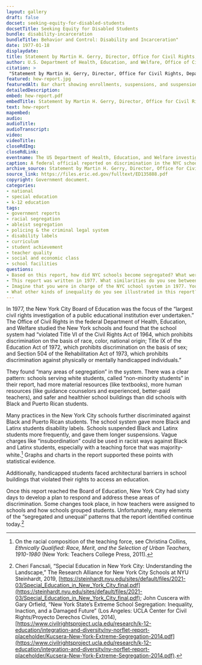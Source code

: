 ```yaml
--- 
layout: gallery
draft: false
docset: seeking-equity-for-disabled-students
docsetTitle: Seeking Equity for Disabled Students
bundle: disability-incarceration
bundleTitle: Behavior and Control: Disability and Incarceration"
date: 1977-01-18
displaydate: 
title: Statement by Martin H. Gerry, Director, Office for Civil Rights, Department of Health, Education, and Welfare, excerpts
author: U.S. Department of Health, Education, and Welfare, Office of Civil Rights
citation: >
 "Statement by Martin H. Gerry, Director, Office for Civil Rights, Department of Health, Education, and Welfare, excerpts," US Department of Health, Education, and Welfare, Office of Civil Rights, in New York City Civil Rights History Project, Accessed: [Month Day, Year], https://nyccivilrightshistory.org/gallery/hew-report.
featured: hew-report.jpg
featuredAlt: Bar chart showing enrollments, suspensions, and suspension days by race
detailedDescription: 
embed: hew-report.pdf
embedTitle: Statement by Martin H. Gerry, Director, Office for Civil Rights, Department of Health, Education, and Welfare, excerpts
text: hew-report
mapembed: 
audio: 
audioTitle: 
audioTranscript: 
video: 
videoTitle: 
closeRdImg: 
closeRdLink: 
eventname: The US Department of Health, Education, and Welfare investigates discrimination in NYC schools.
caption: A federal official reported on discrimination in the NYC school system, including by race, language, sex, and disability.
archive_source: Statement by Martin H. Gerry, Director, Office for Civil Rights, Department of Health, Education, and Welfare
source_link: https://files.eric.ed.gov/fulltext/ED135888.pdf
copyright: Government document.
categories: 
- national
- special education
- k-12 education
tags: 
- government reports
- racial segregation
- ableist segregation
- policing & the criminal legal system
- disability labels
- curriculum
- student achievement
- teacher quality
- social and economic class
- school facilities
questions: 
- Based on this report, how did NYC schools become segregated? What were the impacts of this segregation?
- This report was written in 1977. What similarities do you see between then and now? What differences? How does it feel, as a current student today, to notice these differences and similarities?
- Imagine that you were in charge of the NYC school system in 1977. You received this letter, and had to make a plan to address these problems within 60 days. What would you propose to do? Who do you think would support you? Who might oppose you?
- What other kinds of inequality do you see illustrated in this report? 
--- 
```


In 1977, the New York City Board of Education was the focus of the “largest civil rights investigation of a public educational institution ever undertaken.” The Office of Civil Rights in the federal Department of Health, Education, and Welfare studied the New York schools and found that the school system had “violated Title VI of the Civil Rights Act of 1964, which prohibits discrimination on the basis of race, color, national origin; Title IX of the Education Act of 1972, which prohibits discrimination on the basis of sex; and Section 504 of the Rehabilitation Act of 1973, which prohibits discrimination against physically or mentally handicapped individuals.”
 
They found “many areas of segregation” in the system. There was a clear pattern: schools serving white students, called “non-minority students” in their report, had more material resources (like textbooks), more human resources (like guidance counselors and experienced, better-paid teachers), and safer and healthier school buildings than did schools with Black and Puerto Rican students. 

Many practices in the New York City schools further discriminated against Black and Puerto Rican students. The school system gave more Black and Latinx students disability labels. Schools suspended Black and Latinx students more frequently, and gave them longer suspensions. Vague charges like “insubordination” could be used in racist ways against Black and Latinx students, especially with a teaching force that was majority-white.[^1]  Graphs and charts in the report supported these points with statistical evidence.

Additionally, handicapped students faced architectural barriers in school buildings that violated their rights to access an education.

Once this report reached the Board of Education, New York City had sixty days to develop a plan to respond and address these areas of discrimination. Some changes took place, in how teachers were assigned to schools and how schools grouped students. Unfortunately, many elements of the “segregated and unequal” patterns that the report identified continue today.[^2]

[^1]: On the racial composition of the teaching force, see Christina Collins, _Ethnically Qualified: Race, Merit, and the Selection of Urban Teachers, 1910-1980_ (New York: Teachers College Press, 2011). 

[^2]: Cheri Fancsali, “Special Education in New York City: Understanding the Landscape,” The Research Alliance for New York City Schools at NYU Steinhardt, 2019, [https://steinhardt.nyu.edu/sites/default/files/2021-03/Special_Education_in_New_York_City_final.pdf](https://steinhardt.nyu.edu/sites/default/files/2021-03/Special_Education_in_New_York_City_final.pdf); John Cuscera with Gary Orfield, “New York State’s Extreme School Segregation: Inequality, Inaction, and a Damaged Future” (Los Angeles: UCLA Center for Civil Rights/Proyecto Derechos Civiles, 2014), [https://www.civilrightsproject.ucla.edu/research/k-12-education/integration-and-diversity/ny-norflet-report-placeholder/Kucsera-New-York-Extreme-Segregation-2014.pdf](https://www.civilrightsproject.ucla.edu/research/k-12-education/integration-and-diversity/ny-norflet-report-placeholder/Kucsera-New-York-Extreme-Segregation-2014.pdf).
